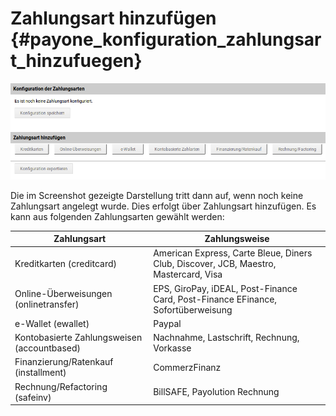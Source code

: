 # Zahlungsart hinzufügen {#payone_konfiguration_zahlungsart_hinzufuegen}

![](Bilder/payone/P1-cc_006.png "Ansicht bevor eine Zahlungsart hinzugefügt worden ist")

Die im Screenshot gezeigte Darstellung tritt dann auf, wenn noch keine Zahlungsart angelegt wurde. Dies erfolgt über Zahlungsart hinzufügen. Es kann aus folgenden Zahlungsarten gewählt werden:

|Zahlungsart|Zahlungsweise|
|-----------|-------------|
|Kreditkarten \(creditcard\)|American Express, Carte Bleue, Diners Club, Discover, JCB, Maestro, Mastercard, Visa|
|Online-Überweisungen \(onlinetransfer\)|EPS, GiroPay, iDEAL, Post-Finance Card, Post-Finance EFinance, Sofortüberweisung|
|e-Wallet \(ewallet\)|Paypal|
|Kontobasierte Zahlungsweisen \(accountbased\)|Nachnahme, Lastschrift, Rechnung, Vorkasse|
|Finanzierung/Ratenkauf \(installment\)|CommerzFinanz|
|Rechnung/Refactoring \(safeinv\)|BillSAFE, Payolution Rechnung|



